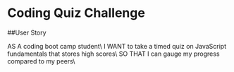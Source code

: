 # Coding Quiz Challenge

##User Story

AS A coding boot camp student\\
I WANT to take a timed quiz on JavaScript fundamentals that stores high scores\\
SO THAT I can gauge my progress compared to my peers\\
